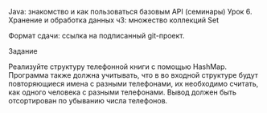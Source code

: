 Java: знакомство и как пользоваться базовым API (семинары)
Урок 6. Хранение и обработка данных ч3: множество коллекций Set

Формат сдачи: ссылка на подписанный git-проект.

Задание

Реализуйте структуру телефонной книги с помощью HashMap.
Программа также должна учитывать, что в во входной структуре будут повторяющиеся имена с разными телефонами, их необходимо считать, как одного человека с разными телефонами. Вывод должен быть отсортирован по убыванию числа телефонов.
